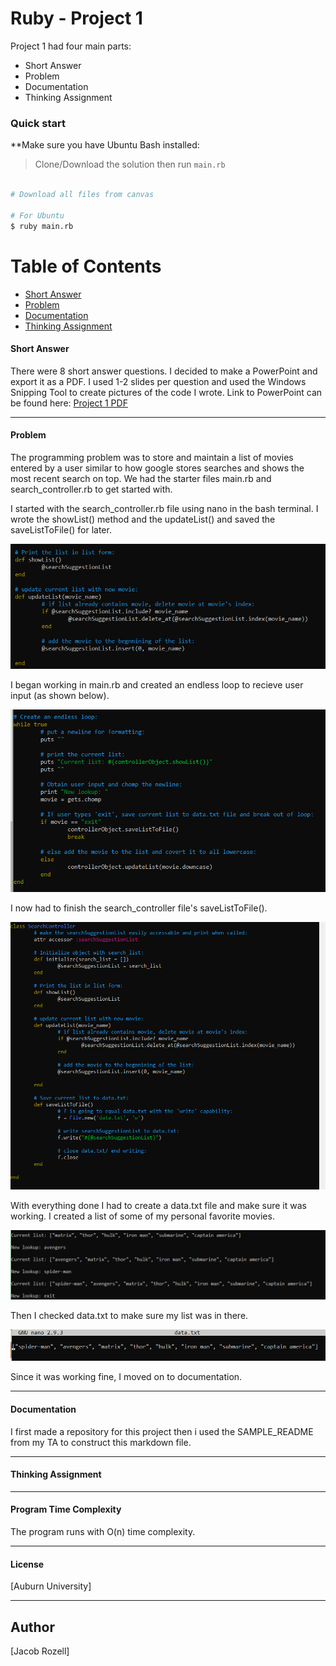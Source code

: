 # Ruby - Project 1

Project 1 had four main parts:

* Short Answer
* Problem
* Documentation
* Thinking Assignment

### Quick start
**Make sure you have Ubuntu Bash installed:

> Clone/Download the solution then run `main.rb`

```bash

# Download all files from canvas

# For Ubuntu
$ ruby main.rb

```

# Table of Contents
* [Short Answer](#short-answer)
* [Problem](#problem)
* [Documentation](#documentation)
* [Thinking Assignment](#thinking-assignment)

#### Short Answer
There were 8 short answer questions. I decided to make a PowerPoint and export it as a PDF. I used 1-2 slides per question and used the Windows Snipping Tool to create pictures of the code I wrote. Link to PowerPoint can be found here: [Project 1 PDF](https://github.com/jacobrozell/Ruby_Project1/blob/master/Ruby%20-%20Short%20Answer.pdf)
___

#### Problem
The programming problem was to store and maintain a list of movies entered by a user similar to how google stores searches and shows the most recent search on top. We had the starter files main.rb and search_controller.rb to get started with. 

I started with the search_controller.rb file using nano in the bash terminal. I wrote the showList() method and the updateList() and saved the saveListToFile() for later. 

![showList() and updateList()](https://github.com/jacobrozell/Ruby_Project1/blob/master/Images/snippet.PNG)

I began working in main.rb and created an endless loop to recieve user input (as shown below).

![While true loop](https://github.com/jacobrozell/Ruby_Project1/blob/master/Images/whiletrue.PNG)

I now had to finish the search_controller file's saveListToFile().

![saveListToFile()](https://github.com/jacobrozell/Ruby_Project1/blob/master/Images/searchController.PNG)

With everything done I had to create a data.txt file and make sure it was working. 
I created a list of some of my personal favorite movies.

![List](https://github.com/jacobrozell/Ruby_Project1/blob/master/Images/test.PNG)

Then I checked data.txt to make sure my list was in there.

![data](https://github.com/jacobrozell/Ruby_Project1/blob/master/Images/datatest.PNG)

Since it was working fine, I moved on to documentation.

___

#### Documentation

I first made a repository for this project then i used the SAMPLE_README from my TA to construct this markdown file. 

___

#### Thinking Assignment


___


#### Program Time Complexity

The program runs with O(n) time complexity.

___

#### License
 [Auburn University]

___

## Author
 [Jacob Rozell]
